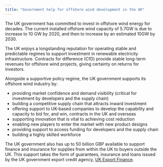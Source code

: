 ```yaml
---
title: "Government help for offshore wind development in the UK"
---
```


The UK government has committed to invest in offshore wind energy for decades. The current installed offshore wind capacity of 5.7GW is due to increase to 10 GW by 2020, and then to increase by an estimated 10GW by 2030. 

The UK enjoys a longstanding reputation for operating stable and predictable regimes to support investment in renewable electricity infrastructure. Contracts for difference (CfD) provide stable long-term revenues for offshore wind projects, giving certainty on returns for investors.
 
Alongside a supportive policy regime, the UK government supports its offshore wind industry by:

- providing market confidence and demand visibility (critical for investment by developers and the supply chain)
- building a competitive supply chain that attracts inward investment
- offering support to UK-based companies to develop the capability and capacity to bid for, and win, contracts in the UK and overseas
- supporting innovation that is vital to achieving cost reduction
- enabling new players to enter the market with new product designs
- providing support to access funding for developers and the supply chain
- building a highly skilled workforce

The UK government also has up to 50 billion GBP available to support finance and insurance for supplies from within the UK to buyers outside the UK. This support takes the form of guarantees, insurance and loans issued by the UK government export credit agency, [UK Export Finance](https://www.gov.uk/government/organisations/uk-export-finance).

